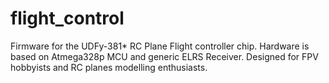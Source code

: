 # flight_control
Firmware for the UDFy-381* RC Plane Flight controller chip. Hardware is based on Atmega328p MCU and generic ELRS Receiver. Designed for FPV hobbyists and RC planes modelling enthusiasts. 
